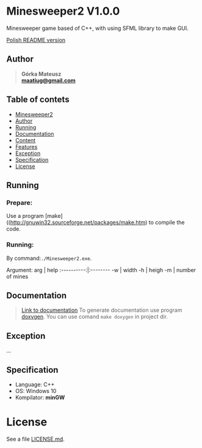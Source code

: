 # Minesweeper2 V1.0.0
Minesweeper game based of C++, with using SFML library to make GUI.

[Polish README version](README.md)

## Author
>   **Górka Mateusz**\
>   **maatiug@gmail.com**

## Table of contets
- [Minesweeper2](#Minesweeper2)
- [Author](#Author)
- [Running](#Running)
- [Documentation](#Documentation)
- [Content](#Content)
- [Features](#Features)
- [Exception](#Exception)
- [Specification](#Specification)
- [License](#License)

## Running
### Prepare:
Use a program [make]((http://gnuwin32.sourceforge.net/packages/make.htm) to compile the code.

### Running:
By command:`./Minesweeper2.exe`.

Argument:
arg         | help
:----------:|:--------
 -w <num>   | width
 -h <num>   | heigh
 -m <num>   | number of mines

## Documentation
> [Link to documentation](dox/html/index.phtml)
To generate documentation use program [doxygen](http://doxygen.nl).
You can use comand `make doxygen` in project dir.

## Exception
...

## Specification
- Language: C++
- OS: Windows 10
- Kompilator: **minGW**

# License
See a file [LICENSE.md](LICENSE.md).